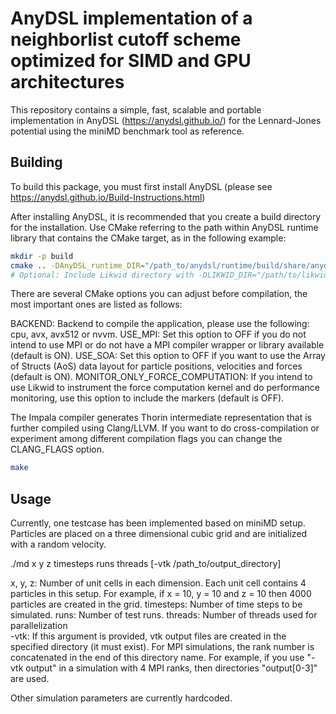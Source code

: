 # AnyDSL implementation of a neighborlist cutoff scheme optimized for SIMD and GPU architectures

This repository contains a simple, fast, scalable and portable implementation in AnyDSL (https://anydsl.github.io/) for the Lennard-Jones potential using the miniMD benchmark tool as reference.

## Building

To build this package, you must first install AnyDSL (please see https://anydsl.github.io/Build-Instructions.html)

After installing AnyDSL, it is recommended that you create a build directory for the installation. Use CMake referring to the path within AnyDSL runtime library that contains the CMake target, as in the following example:

```bash
mkdir -p build
cmake .. -DAnyDSL_runtime_DIR="/path_to/anydsl/runtime/build/share/anydsl/cmake"
# Optional: Include Likwid directory with -DLIKWID_DIR="/path/to/likwid"
```

There are several CMake options you can adjust before compilation, the most important ones are listed as follows:

BACKEND: Backend to compile the application, please use the following: cpu, avx, avx512 or nvvm.
USE\_MPI: Set this option to OFF if you do not intend to use MPI or do not have a MPI compiler wrapper or library available (default is ON).
USE\_SOA: Set this option to OFF if you want to use the Array of Structs (AoS) data layout for particle positions, velocities and forces (default is ON).
MONITOR\_ONLY\_FORCE\_COMPUTATION: If you intend to use Likwid to instrument the force computation kernel and do performance monitoring, use this option to include the markers (default is OFF).

The Impala compiler generates Thorin intermediate representation that is further compiled using Clang/LLVM. If you want to do cross-compilation or experiment among different compilation flags you can change the CLANG\_FLAGS option.

```bash
make
```

## Usage

Currently, one testcase has been implemented based on miniMD setup. Particles are placed on a three dimensional cubic grid and are initialized with a random velocity.  

./md x y z timesteps runs threads [-vtk /path\_to/output\_directory]  

x, y, z: Number of unit cells in each dimension. Each unit cell contains 4 particles in this setup. For example, if x = 10, y = 10 and z = 10 then 4000 particles are created in the grid.
timesteps: Number of time steps to be simulated.
runs: Number of test runs.
threads: Number of threads used for parallelization   
-vtk: If this argument is provided, vtk output files are created in the specified directory (it must exist). For MPI simulations, the rank number is concatenated in the end of this directory name. For example, if you use "-vtk output" in a simulation with 4 MPI ranks, then directories "output[0-3]" are used.

Other simulation parameters are currently hardcoded.

